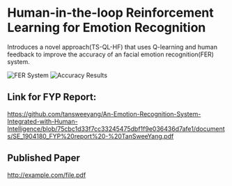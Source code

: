 # Human-in-the-loop Reinforcement Learning for Emotion Recognition
Introduces a novel approach(TS-QL-HF) that uses Q-learning and human feedback to improve the accuracy of an facial emotion recognition(FER) system.

![FER System](https://github.com/tansweeyang/Human-in-the-loop-Reinforcement-Learning-for-Emotion-Recognition/blob/ba6fc30777812190ac3a97de65332fbf957dfd28/FER_Flow.jpg)
![Accuracy Results](https://github.com/tansweeyang/Human-in-the-loop-Reinforcement-Learning-for-Emotion-Recognition/blob/9c1ef527c71dad2bcf584d764bad38b489cabcde/Results_accuracy.jpg)

## Link for FYP Report: 
https://github.com/tansweeyang/An-Emotion-Recognition-System-Integrated-with-Human-Intelligence/blob/75cbc1d33f7cc33245475dbf1f9e036436d7afe1/documents/SE_1904180_FYP%20report%20-%20TanSweeYang.pdf

## Published Paper
http://example.com/file.pdf

